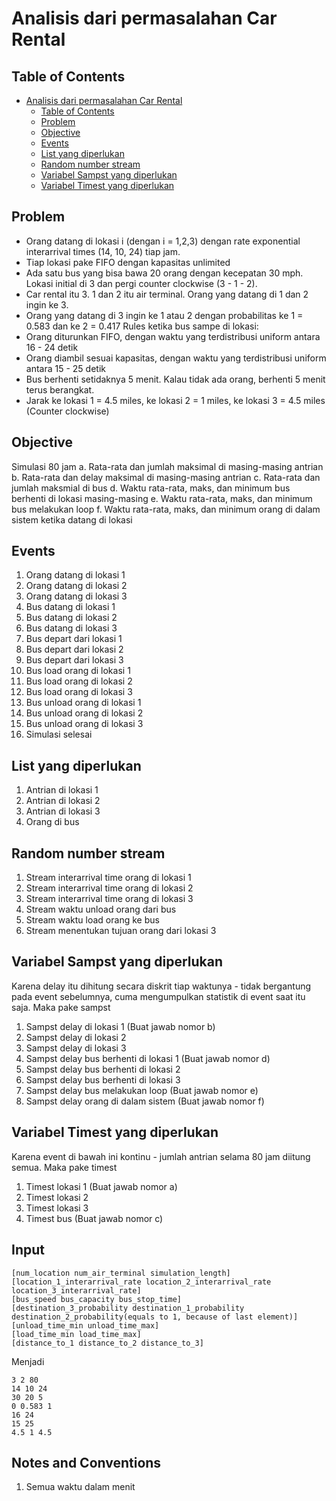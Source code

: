 # Analisis dari permasalahan Car Rental

## Table of Contents

- [Analisis dari permasalahan Car Rental](#analisis-dari-permasalahan-car-rental)
  - [Table of Contents](#table-of-contents)
  - [Problem](#problem)
  - [Objective](#objective)
  - [Events](#events)
  - [List yang diperlukan](#list-yang-diperlukan)
  - [Random number stream](#random-number-stream)
  - [Variabel Sampst yang diperlukan](#variabel-sampst-yang-diperlukan)
  - [Variabel Timest yang diperlukan](#variabel-timest-yang-diperlukan)

## Problem

- Orang datang di lokasi i (dengan i = 1,2,3) dengan rate exponential interarrival times (14, 10, 24) tiap jam.
- Tiap lokasi pake FIFO dengan kapasitas unlimited
- Ada satu bus yang bisa bawa 20 orang dengan kecepatan 30 mph. Lokasi initial di 3 dan pergi counter clockwise (3 - 1 - 2).
- Car rental itu 3. 1 dan 2 itu air terminal. Orang yang datang di 1 dan 2 ingin ke 3.
- Orang yang datang di 3 ingin ke 1 atau 2 dengan probabilitas ke 1 = 0.583 dan ke 2 = 0.417
  Rules ketika bus sampe di lokasi:
- Orang diturunkan FIFO, dengan waktu yang terdistribusi uniform antara 16 - 24 detik
- Orang diambil sesuai kapasitas, dengan waktu yang terdistribusi uniform antara 15 - 25 detik
- Bus berhenti setidaknya 5 menit. Kalau tidak ada orang, berhenti 5 menit terus berangkat.
- Jarak ke lokasi 1 = 4.5 miles, ke lokasi 2 = 1 miles, ke lokasi 3 = 4.5 miles (Counter clockwise)

## Objective

Simulasi 80 jam
a. Rata-rata dan jumlah maksimal di masing-masing antrian
b. Rata-rata dan delay maksimal di masing-masing antrian
c. Rata-rata dan jumlah maksmial di bus
d. Waktu rata-rata, maks, dan minimum bus berhenti di lokasi masing-masing
e. Waktu rata-rata, maks, dan minimum bus melakukan loop
f. Waktu rata-rata, maks, dan minimum orang di dalam sistem ketika datang di lokasi

## Events

<ol>
    <li>Orang datang di lokasi 1</li>
    <li>Orang datang di lokasi 2</li>
    <li>Orang datang di lokasi 3</li>
    <li>Bus datang di lokasi 1</li>
    <li>Bus datang di lokasi 2</li>
    <li>Bus datang di lokasi 3</li>
    <li>Bus depart dari lokasi 1</li>
    <li>Bus depart dari lokasi 2</li>
    <li>Bus depart dari lokasi 3</li>
    <li>Bus load orang di lokasi 1</li>
    <li>Bus load orang di lokasi 2</li>
    <li>Bus load orang di lokasi 3</li>
    <li> Bus unload orang di lokasi 1</li>
    <li> Bus unload orang di lokasi 2</li>
    <li> Bus unload orang di lokasi 3</li>
    <li> Simulasi selesai</li>
</ol>

## List yang diperlukan

<ol>
    <li>Antrian di lokasi 1</li>
    <li>Antrian di lokasi 2</li>
    <li>Antrian di lokasi 3</li>
    <li>Orang di bus</li>
</ol>

## Random number stream

1. Stream interarrival time orang di lokasi 1
2. Stream interarrival time orang di lokasi 2
3. Stream interarrival time orang di lokasi 3
4. Stream waktu unload orang dari bus
5. Stream waktu load orang ke bus
6. Stream menentukan tujuan orang dari lokasi 3

## Variabel Sampst yang diperlukan

Karena delay itu dihitung secara diskrit tiap waktunya - tidak bergantung pada event sebelumnya, cuma mengumpulkan statistik di event saat itu saja. Maka pake sampst

1. Sampst delay di lokasi 1 (Buat jawab nomor b)
2. Sampst delay di lokasi 2
3. Sampst delay di lokasi 3
4. Sampst delay bus berhenti di lokasi 1 (Buat jawab nomor d)
5. Sampst delay bus berhenti di lokasi 2
6. Sampst delay bus berhenti di lokasi 3
7. Sampst delay bus melakukan loop (Buat jawab nomor e)
8. Sampst delay orang di dalam sistem (Buat jawab nomor f)

## Variabel Timest yang diperlukan

Karena event di bawah ini kontinu - jumlah antrian selama 80 jam diitung semua. Maka pake timest

1. Timest lokasi 1 (Buat jawab nomor a)
2. Timest lokasi 2
3. Timest lokasi 3
4. Timest bus (Buat jawab nomor c)

## Input

```
[num_location num_air_terminal simulation_length]
[location_1_interarrival_rate location_2_interarrival_rate location_3_interarrival_rate]
[bus_speed bus_capacity bus_stop_time]
[destination_3_probability destination_1_probability destination_2_probability(equals to 1, because of last element)]
[unload_time_min unload_time_max]
[load_time_min load_time_max]
[distance_to_1 distance_to_2 distance_to_3]
```

Menjadi

```
3 2 80
14 10 24
30 20 5
0 0.583 1
16 24
15 25
4.5 1 4.5
```

## Notes and Conventions

1. Semua waktu dalam menit
